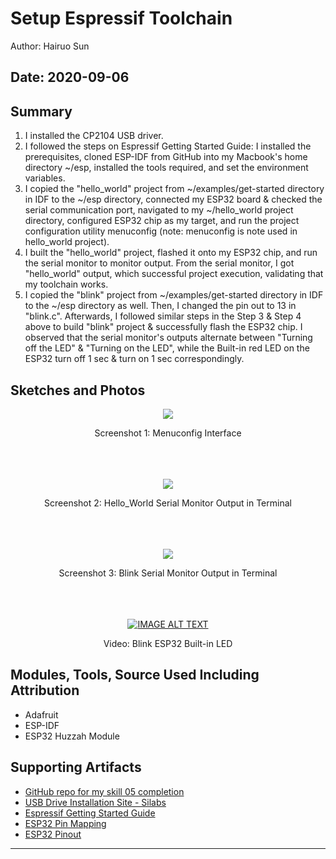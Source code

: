 #  Setup Espressif Toolchain

Author: Hairuo Sun

Date: 2020-09-06
-----

## Summary
1. I installed the CP2104 USB driver.
2. I followed the steps on Espressif Getting Started Guide: I installed the prerequisites, cloned ESP-IDF from GitHub into my Macbook's home directory ~/esp, installed the tools required, and set the environment variables.
3. I copied the "hello_world" project from ~/examples/get-started directory in IDF to the ~/esp directory, connected my ESP32 board & checked the serial communication port, navigated to my ~/hello_world project directory, configured ESP32 chip as my target, and run the project configuration utility menuconfig (note: menuconfig is note used in hello_world project).
4. I built the "hello_world" project, flashed it onto my ESP32 chip, and run the serial monitor to monitor output. From the serial monitor, I got "hello_world" output, which successful project execution, validating that my toolchain works.
5. I copied the "blink" project from ~/examples/get-started directory in IDF to the ~/esp directory as well. Then, I changed the pin out to 13 in "blink.c". Afterwards, I followed similar steps in the Step 3 & Step 4 above to build "blink" project & successfully flash the ESP32 chip. I observed that the serial monitor's outputs alternate between "Turning off the LED" & "Turning on the LED", while the Built-in red LED on the ESP32 turn off 1 sec & turn on 1 sec correspondingly.

## Sketches and Photos
<div align="center">
<img src="https://github.com/BU-EC444/Sun-Hairuo/blob/master/skills/cluster-0/05/images/menuconfig.png">
<p>Screenshot 1: Menuconfig Interface</p>
<br/>
<br/>
<br/>
<img src="https://github.com/BU-EC444/Sun-Hairuo/blob/master/skills/cluster-0/05/images/Hello_World_screenshot.png">
<p>Screenshot 2: Hello_World Serial Monitor Output in Terminal</p>
<br/>
<br/>
<br/>
<img src="https://github.com/BU-EC444/Sun-Hairuo/blob/master/skills/cluster-0/05/images/Blink_screenshot.png" >
<p>Screenshot 3: Blink Serial Monitor Output in Terminal</p>
<br/>
<br/>
<br/>
<a href="https://www.youtube.com/watch?v=p5xP-WqCqis"><img src="https://i.ytimg.com/vi/p5xP-WqCqis/hqdefault.jpg" alt="IMAGE ALT TEXT"></a>
<p>Video: Blink ESP32 Built-in LED</p>
</div>

## Modules, Tools, Source Used Including Attribution
* Adafruit
* ESP-IDF
* ESP32 Huzzah Module

## Supporting Artifacts
* [GitHub repo for my skill 05 completion](https://github.com/BU-EC444/Sun-Hairuo/blob/master/skills/cluster-0/05/)
* [USB Drive Installation Site - Silabs](https://www.silabs.com/products/development-tools/software/usb-to-uart-bridge-vcp-drivers)
* [Espressif Getting Started Guide](https://esp-idf.readthedocs.io/en/latest/get-started/index.html)
* [ESP32 Pin Mapping](http://whizzer.bu.edu/utilities/pins.h)
* [ESP32 Pinout](http://whizzer.bu.edu/images/huzzah-pinout.jpg)

-----
